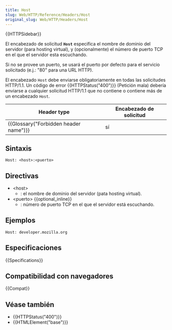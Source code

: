 ```yaml
---
title: Host
slug: Web/HTTP/Reference/Headers/Host
original_slug: Web/HTTP/Headers/Host
---
```


{{HTTPSidebar}}

El encabezado de solicitud **`Host`** especifica el nombre de dominio del servidor (para hosting virtual), y (opcionalmente) el número de puerto TCP en el que el servidor esta escuchando.

Si no se provee un puerto, se usará el puerto por defecto para el servicio solicitado (e.j.: "80" para una URL HTTP).

El encabezado `Host` debe enviarse obligatoriamente en todas las solicitudes HTTP/1.1. Un código de error {{HTTPStatus("400")}} (Petición mala) debería enviarse a cualquier solicitud HTTP/1.1 que no contiene o contiene más de un encabezado `Host`.

| Header type                           | Encabezado de solicitud |
| ------------------------------------- | ----------------------- |
| {{Glossary("Forbidden header name")}} | sí                      |

## Sintaxis

```
Host: <host>:<puerto>
```

## Directivas

- \<host>
  - : el nombre de dominio del servidor (pata hosting virtual).
- \<puerto> {{optional_inline}}
  - : número de puerto TCP en el que el servidor está escuchando.

## Ejemplos

```
Host: developer.mozilla.org
```

## Especificaciones

{{Specifications}}

## Compatibilidad con navegadores

{{Compat}}

## Véase también

- {{HTTPStatus("400")}}
- {{HTMLElement("base")}}
